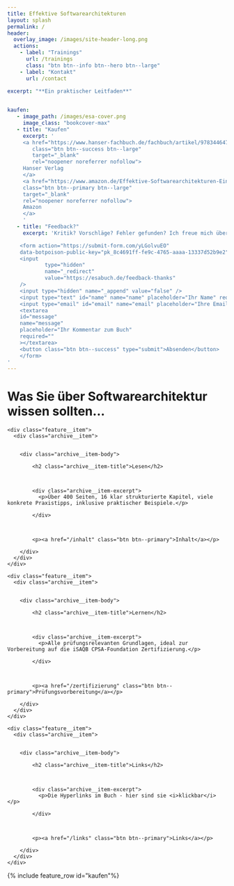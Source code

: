 ```yaml
---
title: Effektive Softwarearchitekturen
layout: splash
permalink: /
header:
  overlay_image: /images/site-header-long.png
  actions:
    - label: "Trainings"
      url: /trainings
      class: "btn btn--info btn--hero btn--large"
    - label: "Kontakt"
      url: /contact

excerpt: "**Ein praktischer Leitfaden**"
 

kaufen:
   - image_path: /images/esa-cover.png
     image_class: "bookcover-max"
   - title: "Kaufen"
     excerpt: '
     <a href="https://www.hanser-fachbuch.de/fachbuch/artikel/9783446476721"
        class="btn btn--success btn--large"
        target="_blank"
        rel="noopener noreferrer nofollow">
     Hanser Verlag
     </a>
     <a href="https://www.amazon.de/Effektive-Softwarearchitekturen-Ein-praktischer-Leitfaden-dp-3446476725/dp/3446476725"
     class="btn btn--primary btn--large"
     target="_blank"
     rel="noopener noreferrer nofollow">
     Amazon
     </a>
     '
   - title: "Feedback?"
     excerpt: 'Kritik? Vorschläge? Fehler gefunden? Ich freue mich über Ihre Rückmeldung:

    <form action="https://submit-form.com/yLGolvuEO"
    data-botpoison-public-key="pk_8c4691ff-fe9c-4765-aaaa-13337d52b9e2">
    <input
            type="hidden"
            name="_redirect"
            value="https://esabuch.de/feedback-thanks"
    />
    <input type="hidden" name="_append" value="false" />
    <input type="text" id="name" name="name" placeholder="Ihr Name" required="" />
    <input type="email" id="email" name="email" placeholder="Ihre Email" required="" />
    <textarea
    id="message"
    name="message"
    placeholder="Ihr Kommentar zum Buch"
    required=""
    ></textarea>
    <button class="btn btn--success" type="submit">Absenden</button>
    </form>
'
---
```


# Was Sie über Softwarearchitektur wissen sollten...


<div class="feature-box">



<div class="feature__wrapper_noline">


    <div class="feature__item">
      <div class="archive__item">
        

        <div class="archive__item-body">
          
            <h2 class="archive__item-title">Lesen</h2>
          

          
            <div class="archive__item-excerpt">
              <p>Über 400 Seiten, 16 klar strukturierte Kapitel, viele konkrete Praxistipps, inklusive praktischer Beispiele.</p>

            </div>
          

          
            <p><a href="/inhalt" class="btn btn--primary">Inhalt</a></p>
          
        </div>
      </div>
    </div>
  
    <div class="feature__item">
      <div class="archive__item">
        

        <div class="archive__item-body">
          
            <h2 class="archive__item-title">Lernen</h2>
          

          
            <div class="archive__item-excerpt">
              <p>Alle prüfungsrelevanten Grundlagen, ideal zur Vorbereitung auf die iSAQB CPSA-Foundation Zertifizierung.</p>

            </div>
          

          
            <p><a href="/zertifizierung" class="btn btn--primary">Prüfungsvorbereitung</a></p>
          
        </div>
      </div>
    </div>
  
    <div class="feature__item">
      <div class="archive__item">
        

        <div class="archive__item-body">
          
            <h2 class="archive__item-title">Links</h2>
          

          
            <div class="archive__item-excerpt">
              <p>Die Hyperlinks im Buch - hier sind sie <i>klickbar</i></p>

            </div>
          

          
            <p><a href="/links" class="btn btn--primary">Links</a></p>
          
        </div>
      </div>
    </div>

</div>
</div>



{% include feature_row id="kaufen"%}
